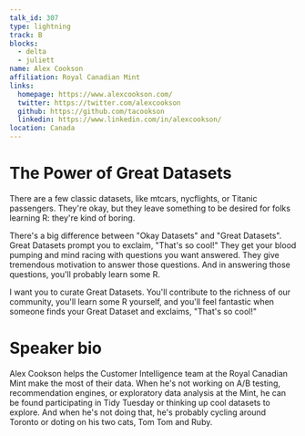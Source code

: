 ```yaml
---
talk_id: 307
type: lightning
track: B
blocks:
  - delta
  - juliett
name: Alex Cookson
affiliation: Royal Canadian Mint
links:
  homepage: https://www.alexcookson.com/
  twitter: https://twitter.com/alexcookson
  github: https://github.com/tacookson
  linkedin: https://www.linkedin.com/in/alexcookson/
location: Canada
---
```


# The Power of Great Datasets

There are a few classic datasets, like mtcars, nycflights, or Titanic passengers. They're okay, but they leave something to be desired for folks learning R: they're kind of boring.

There's a big difference between "Okay Datasets" and "Great Datasets". Great Datasets prompt you to exclaim, "That's so cool!" They get your blood pumping and mind racing with questions you want answered. They give tremendous motivation to answer those questions. And in answering those questions, you'll probably learn some R.

I want you to curate Great Datasets. You'll contribute to the richness of our community, you'll learn some R yourself, and you'll feel fantastic when someone finds your Great Dataset and exclaims, "That's so cool!"

# Speaker bio

Alex Cookson helps the Customer Intelligence team at the Royal Canadian Mint make the most of their data. When he's not working on A/B testing, recommendation engines, or exploratory data analysis at the Mint, he can be found participating in Tidy Tuesday or thinking up cool datasets to explore. And when he's not doing that, he's probably cycling around Toronto or doting on his two cats, Tom Tom and Ruby.
